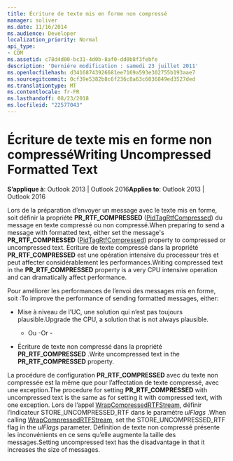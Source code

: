 ```yaml
---
title: Écriture de texte mis en forme non compressé
manager: soliver
ms.date: 11/16/2014
ms.audience: Developer
localization_priority: Normal
api_type:
- COM
ms.assetid: c78d4d00-bc31-4d0b-8af0-dd0b8f3febfe
description: 'Derniére modification : samedi 23 juillet 2011'
ms.openlocfilehash: d34168743926681ee7169a593e302755b193aae7
ms.sourcegitcommit: 0cf39e5382b8c6f236c8a63c6036849ed3527ded
ms.translationtype: MT
ms.contentlocale: fr-FR
ms.lasthandoff: 08/23/2018
ms.locfileid: "22577043"
---
```

# <a name="writing-uncompressed-formatted-text"></a><span data-ttu-id="b0b25-103">Écriture de texte mis en forme non compressé</span><span class="sxs-lookup"><span data-stu-id="b0b25-103">Writing Uncompressed Formatted Text</span></span>

  
  
<span data-ttu-id="b0b25-104">**S’applique à**: Outlook 2013 | Outlook 2016</span><span class="sxs-lookup"><span data-stu-id="b0b25-104">**Applies to**: Outlook 2013 | Outlook 2016</span></span> 
  
<span data-ttu-id="b0b25-105">Lors de la préparation d’envoyer un message avec le texte mis en forme, soit définir la propriété **PR_RTF_COMPRESSED** ([PidTagRtfCompressed](pidtagrtfcompressed-canonical-property.md)) du message en texte compressé ou non compressé.</span><span class="sxs-lookup"><span data-stu-id="b0b25-105">When preparing to send a message with formatted text, either set the message's **PR_RTF_COMPRESSED** ([PidTagRtfCompressed](pidtagrtfcompressed-canonical-property.md)) property to compressed or uncompressed text.</span></span> <span data-ttu-id="b0b25-106">Écriture de texte compressé dans la propriété **PR_RTF_COMPRESSED** est une opération intensive du processeur très et peut affecter considérablement les performances.</span><span class="sxs-lookup"><span data-stu-id="b0b25-106">Writing compressed text in the **PR_RTF_COMPRESSED** property is a very CPU intensive operation and can dramatically affect performance.</span></span> 
  
<span data-ttu-id="b0b25-107">Pour améliorer les performances de l’envoi des messages mis en forme, soit :</span><span class="sxs-lookup"><span data-stu-id="b0b25-107">To improve the performance of sending formatted messages, either:</span></span>
  
- <span data-ttu-id="b0b25-108">Mise à niveau de l’UC, une solution qui n’est pas toujours plausible.</span><span class="sxs-lookup"><span data-stu-id="b0b25-108">Upgrade the CPU, a solution that is not always plausible.</span></span>
    
    - <span data-ttu-id="b0b25-109">Ou -</span><span class="sxs-lookup"><span data-stu-id="b0b25-109">Or -</span></span>
    
- <span data-ttu-id="b0b25-110">Écriture de texte non compressé dans la propriété **PR_RTF_COMPRESSED** .</span><span class="sxs-lookup"><span data-stu-id="b0b25-110">Write uncompressed text in the **PR_RTF_COMPRESSED** property.</span></span> 
    
<span data-ttu-id="b0b25-111">La procédure de configuration **PR_RTF_COMPRESSED** avec du texte non compressée est la même que pour l’affectation de texte compressé, avec une exception.</span><span class="sxs-lookup"><span data-stu-id="b0b25-111">The procedure for setting **PR_RTF_COMPRESSED** with uncompressed text is the same as for setting it with compressed text, with one exception.</span></span> <span data-ttu-id="b0b25-112">Lors de l’appel [WrapCompressedRTFStream](wrapcompressedrtfstream.md), définir l’indicateur STORE_UNCOMPRESSED_RTF dans le paramètre _ulFlags_ .</span><span class="sxs-lookup"><span data-stu-id="b0b25-112">When calling [WrapCompressedRTFStream](wrapcompressedrtfstream.md), set the STORE_UNCOMPRESSED_RTF flag in the  _ulFlags_ parameter.</span></span> <span data-ttu-id="b0b25-113">Définition de texte non compressé présente les inconvénients en ce sens qu’elle augmente la taille des messages.</span><span class="sxs-lookup"><span data-stu-id="b0b25-113">Setting uncompressed text has the disadvantage in that it increases the size of messages.</span></span> 
  

